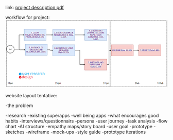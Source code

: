 link: [project description pdf](https://github.com/progmartin/soen-357-mini-project/blob/main/MiniProject%20professor%20specification.pdf)

workflow for project:
![GitHub Logo](/workflow.png)



website layout tentative:

-the problem 

-research
	-existing superapps 
	-well being apps
	-what encourages good habits
	-interviews/questionnairs
	-persona
	-user journey 
	-task analysis
	-flow chart
	-AI structure
	-empathy maps/story board
-user goal
-prototype
	-sketches 
	-wireframe
	-mock-ups 
	-style guide
	-prototype iterations
